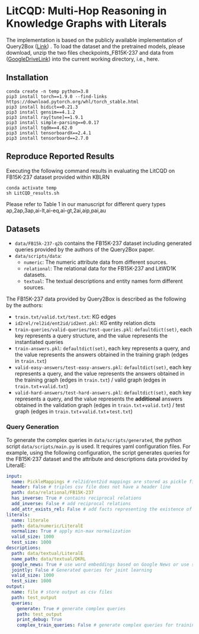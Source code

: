 # LitCQD: Multi-Hop Reasoning in Knowledge Graphs with Literals

The implementation is based on the publicly available implementation of Query2Box ([Link](https://github.com/snap-stanford/KGReasoning)) .
To load the dataset and the pretrained models, please download, unzip the two files
checkpoints_FB15K-237 and data from
([GoogleDriveLink](https://drive.google.com/drive/folders/1qXwWWlNO84Y1s8O0_1S1BDMXbv8MK3LK?usp=sharing)) into the current working directory, i.e., here.

## Installation
```
conda create -n temp python=3.8
pip3 install torch==1.9.0 --find-links https://download.pytorch.org/whl/torch_stable.html
pip3 install bidict==0.21.3
pip3 install gensim==4.1.2
pip3 install ray[tune]==1.9.1
pip3 install simple-parsing==0.0.17
pip3 install tqdm==4.62.0
pip3 install tensorboardX==2.4.1
pip3 install tensorboard==2.7.0
```

## Reproduce Reported Results
Executing the following command results in evaluating the  LitCQD on FB15K-237 dataset provided within KBLRN
```
conda activate temp
sh LitCQD_results.sh
```
Please refer to Table 1 in our manuscript for different query types ap,2ap,3ap,ai-lt,ai-eq,ai-gt,2ai,aip,pai,au

## Datasets

- `data/FB15k-237-q2b` contains the FB15K-237 dataset including generated queries provided by the authors of the Query2Box paper.
- `data/scripts/data`:
    - `numeric`: The numeric attribute data from different sources.
    - `relational`: The relational data for the FB15K-237 and LitWD1K datasets.
    - `textual`: The textual descriptions and entity names form different sources.
    

The FB15K-237 data provided by Query2Box is described as the following by the authors:
- `train.txt/valid.txt/test.txt`: KG edges
- `id2rel/rel2id/ent2id/id2ent.pkl`: KG entity relation dicts
- `train-queries/valid-queries/test-queries.pkl`: `defaultdict(set)`, each key represents a query structure, and the value represents the instantiated queries
- `train-answers.pkl`: `defaultdict(set)`, each key represents a query, and the value represents the answers obtained in the training graph (edges in `train.txt`)
- `valid-easy-answers/test-easy-answers.pkl`: `defaultdict(set)`, each key represents a query, and the value represents the answers obtained in the training graph (edges in `train.txt`) / valid graph (edges in `train.txt`+`valid.txt`)
- `valid-hard-answers/test-hard-answers.pkl`: `defaultdict(set)`, each key represents a query, and the value represents the **additional** answers obtained in the validation graph (edges in `train.txt`+`valid.txt`) / test graph (edges in `train.txt`+`valid.txt`+`test.txt`)


### Query Generation

To generate the complex queries in `data/scripts/generated`, the python script `data/scripts/main.py` is used.
It requires yaml configuration files. For example, using the following configuration, the script generates queries for the FB15K-237 dataset and the attribute and descriptions data provided by LiteralE:
```yaml
input: 
  name: PickleMappings # rel2id/ent2id mappings are stored as pickle files
  header: False # triples csv file does not have a header line
  path: data/relational/FB15K-237
  has_inverse: True # contains reciprocal relations
  add_inverse: False # add reciprocal relations
  add_attr_exists_rel: False # add facts representing the existence of an attribute
literals:
  name: literale
  path: data/numeric/LiteralE
  normalize: True # apply min-max normalization
  valid_size: 1000
  test_size: 1000
descriptions:
  path: data/textual/LiteralE
  name_path: data/textual/DKRL
  google_news: True # use word embeddings based on Google News or use self-trained
  jointly: False # Generated queries for joint learning
  valid_size: 1000
  test_size: 1000
output:
  name: file # store output as csv files
  path: test_output
  queries:
    generate: True # generate complex queries
    path: test_output
    print_debug: True
    complex_train_queries: False # generate complex queries for training data; required by Query2Box
```
